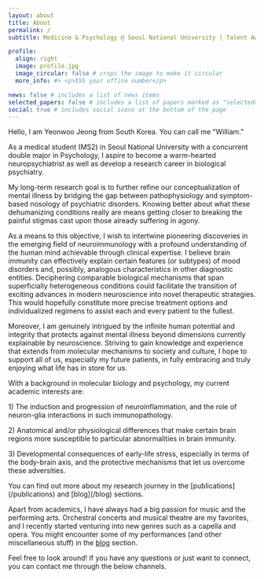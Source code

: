 ```yaml
---
layout: about
title: About
permalink: /
subtitle: Medicine & Psychology @ Seoul National University | Talent Award of Korea | Biological Psychiatry #<a href=''></a>. 

profile:
  align: right
  image: profile.jpg
  image_circular: false # crops the image to make it circular
  more_info: #> <p>555 your office number</p>

news: false # includes a list of news items
selected_papers: false # includes a list of papers marked as "selected={true}"
social: true # includes social icons at the bottom of the page
---
```


Hello, I am Yeonwoo Jeong from South Korea. You can call me "William."

As a medical student (MS2) in Seoul National University with a concurrent double major in Psychology, I aspire to become a warm-hearted neuropsychiatrist as well as develop a research career in biological psychiatry.

My long-term research goal is to further refine our conceptualization of mental illness by bridging the gap between pathophysiology and symptom-based nosology of psychiatric disorders. Knowing better about what these dehumanizing conditions really are means getting closer to breaking the painful stigmas cast upon those already suffering in agony.

As a means to this objective, I wish to intertwine pioneering discoveries in the emerging field of neuroimmunology with a profound understanding of the human mind achievable through clinical expertise. I believe brain immunity can effectively explain certain features (or subtypes) of mood disorders and, possibly, analogous characteristics in other diagnostic entities. Deciphering comparable biological mechanisms that span superficially heterogeneous conditions could facilitate the transition of exciting advances in modern neuroscience into novel therapeutic strategies. This would hopefully constitute more precise treatment options and individualized regimens to assist each and every patient to the fullest.

Moreover, I am genuinely intrigued by the infinite human potential and integrity that protects against mental illness beyond dimensions currently explainable by neuroscience. Striving to gain knowledge and experience that extends from molecular mechanisms to society and culture, I hope to support all of us, especially my future patients, in fully embracing and truly enjoying what life has in store for us.

With a background in molecular biology and psychology, my current academic interests are:
<p>1) The induction and progression of neuroinflammation, and the role of neuron-glia interactions in such immunopathology.</p>
<p>2) Anatomical and/or physiological differences that make certain brain regions more susceptible to particular abnormalities in brain immunity.</p>
<p>3) Developmental consequences of early-life stress, especially in terms of the body-brain axis, and the protective mechanisms that let us overcome these adversities.</p>
You can find out more about my research journey in the [publications](/publications) and [blog](/blog) sections.

Apart from academics, I have always had a big passion for music and the performing arts. Orchestral concerts and musical theatre are my favorites, and I recently started venturing into new genres such as a capella and opera. You might encounter some of my performances (and other miscellaneous stuff) in the [blog](/blog) section.

Feel free to look around! If you have any questions or just want to connect, you can contact me through the below channels.
